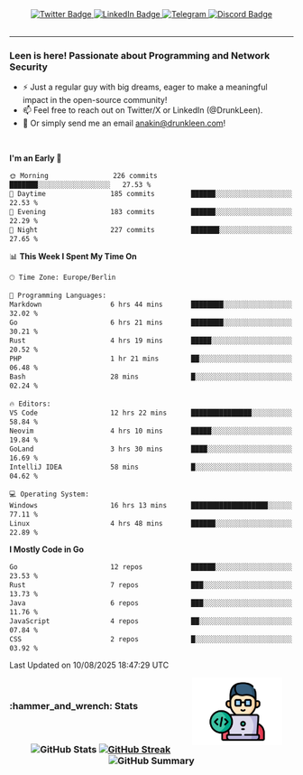 <div id="badges" align="center">
  <a href="https://twitter.com/DrunkLeen">
    <img src="https://img.shields.io/badge/Twitter-blue?style=for-the-badge&logo=twitter&logoColor=white" alt="Twitter Badge"/>
  </a>
  <a href="https://www.instagram.com/reza.df.x">  
    <img src="https://img.shields.io/badge/LinkedIn-skyblue?style=for-the-badge&logo=LinkedIn&logoColor=black" alt="LinkedIn Badge"/>
  </a>
  <a href="http://telegram.me/rezadfx">
    <img src="https://img.shields.io/badge/Telegram-white?style=for-the-badge&logo=telegram&logoColor=blue" alt=Telegram Badge"/>
  </a>
  <a href="https://discord.com/users/DrunkLeen">
    <img src="https://img.shields.io/badge/Discord-gray?style=for-the-badge&logo=discord&logoColor=white" alt="Discord Badge"/>
  </a>
  <br>
  <img src="https://komarev.com/ghpvc/?username=drunkleen&style=flat-square&color=red" alt=""/>
</div>


---



### Leen is here! Passionate about Programming and Network Security

-	:zap: Just a regular guy with big dreams, eager to make a meaningful impact in the open-source community!
-	:mailbox: Feel free to reach out on Twitter/X or LinkedIn (@DrunkLeen).
-	:email: Or simply send me an email [anakin@drunkleen.com](mailto:anakin@drunkleen.com)!



<br>

<!-- <details>
<summary><b>:gear: &nbsp;Git statistics</b></summary>
<br>

[![Top Langs](https://github-readme-stats.vercel.app/api/top-langs/?username=drunkleen&layout=compact&theme=github_dark#gh-dark-mode-only)](https://github.com/drunkleen/github-readme-stats)
[![Top Langs](https://github-readme-stats.vercel.app/api/top-langs/?username=drunkleen&layout=compact&theme=vue#gh-light-mode-only)](https://github.com/drunkleen/github-readme-stats)
[![DrunkLeen's GitHub stats-Dark](https://github-readme-stats.vercel.app/api?username=drunkleen&show_icons=true&theme=github_dark#gh-dark-mode-only)](https://github.com/drunkleen/)
[![DrunkLeen's GitHub stats-Light](https://github-readme-stats.vercel.app/api?username=drunkleen&show_icons=true&theme=vue#gh-light-mode-only)](https://github.com/drunkleen/github-readme-stats)
[![willianrod's wakatime stats](https://github-readme-stats.vercel.app/api/wakatime?username=drunkleen&theme=github_dark#gh-dark-mode-only)](https://github.com/drunkleen/github-readme-stats)
[![willianrod's wakatime stats](https://github-readme-stats.vercel.app/api/wakatime?username=drunkleen&layout=compact&theme=vue#gh-light-mode-only)](https://github.com/drunkleen/github-readme-stats)

</details> -->


<!--START_SECTION:waka-->
**I'm an Early 🐤** 

```text
🌞 Morning                226 commits         ███████░░░░░░░░░░░░░░░░░░   27.53 % 
🌆 Daytime                185 commits         ██████░░░░░░░░░░░░░░░░░░░   22.53 % 
🌃 Evening                183 commits         ██████░░░░░░░░░░░░░░░░░░░   22.29 % 
🌙 Night                  227 commits         ███████░░░░░░░░░░░░░░░░░░   27.65 % 
```


📊 **This Week I Spent My Time On** 

```text
🕑︎ Time Zone: Europe/Berlin

💬 Programming Languages: 
Markdown                 6 hrs 44 mins       ████████░░░░░░░░░░░░░░░░░   32.02 % 
Go                       6 hrs 21 mins       ████████░░░░░░░░░░░░░░░░░   30.21 % 
Rust                     4 hrs 19 mins       █████░░░░░░░░░░░░░░░░░░░░   20.52 % 
PHP                      1 hr 21 mins        ██░░░░░░░░░░░░░░░░░░░░░░░   06.48 % 
Bash                     28 mins             █░░░░░░░░░░░░░░░░░░░░░░░░   02.24 % 

🔥 Editors: 
VS Code                  12 hrs 22 mins      ███████████████░░░░░░░░░░   58.84 % 
Neovim                   4 hrs 10 mins       █████░░░░░░░░░░░░░░░░░░░░   19.84 % 
GoLand                   3 hrs 30 mins       ████░░░░░░░░░░░░░░░░░░░░░   16.69 % 
IntelliJ IDEA            58 mins             █░░░░░░░░░░░░░░░░░░░░░░░░   04.62 % 

💻 Operating System: 
Windows                  16 hrs 13 mins      ███████████████████░░░░░░   77.11 % 
Linux                    4 hrs 48 mins       ██████░░░░░░░░░░░░░░░░░░░   22.89 % 
```

**I Mostly Code in Go** 

```text
Go                       12 repos            ██████░░░░░░░░░░░░░░░░░░░   23.53 % 
Rust                     7 repos             ███░░░░░░░░░░░░░░░░░░░░░░   13.73 % 
Java                     6 repos             ███░░░░░░░░░░░░░░░░░░░░░░   11.76 % 
JavaScript               4 repos             ██░░░░░░░░░░░░░░░░░░░░░░░   07.84 % 
CSS                      2 repos             █░░░░░░░░░░░░░░░░░░░░░░░░   03.92 % 
```




 Last Updated on 10/08/2025 18:47:29 UTC
<!--END_SECTION:waka-->

<img align='right' height='120' style="margin-right:20px" src='assets/img/programmer.png' alt='Programmer'>


<p align="center">
<br>
<summary><h3><b>:hammer_and_wrench: Stats</b></h3></summary>
<br>

<h3 align="center">
  
![GitHub Stats](http://github-profile-summary-cards.vercel.app/api/cards/stats?username=drunkleen&theme=tokyonight) [![GitHub Streak](https://github-readme-streak-stats.herokuapp.com?user=drunkleen&theme=tokyonight&hide_border=true&date_format=j%20M%5B%20Y%5D&card_width=480)](https://git.io/streak-stats)
![GitHub Summary](http://github-profile-summary-cards.vercel.app/api/cards/profile-details?username=drunkleen&theme=tokyonight)

</h3>
